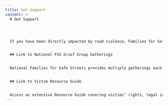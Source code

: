 ```yaml
---
title: Get Support
content: >-
  # Get Support




  If you have been directly impacted by road violence, Families for Safe Streets National offers extensive support resources and opportunities to connect with others.


  ## Link to National FSS Grief Group Gatherings


  National Families for Safe Streets provides multiple gatherings each month enabling those who have been impacted by traffic violence to connect with peers in a supportive environment. [LINK TO NATIONAL SUPPORT GATHERINGS](https://www.familiesforsafestreets.org/gatherings) 


  ## Link to Victim Resource Guide


  Access an extensive Resource Guide covering victims’ rights, legal information, navigating insurance systems, and more. [LINK TO NATIONAL RESOURCE GUIDE](https://www.familiesforsafestreets.org/national-resource-guide)
---
```

